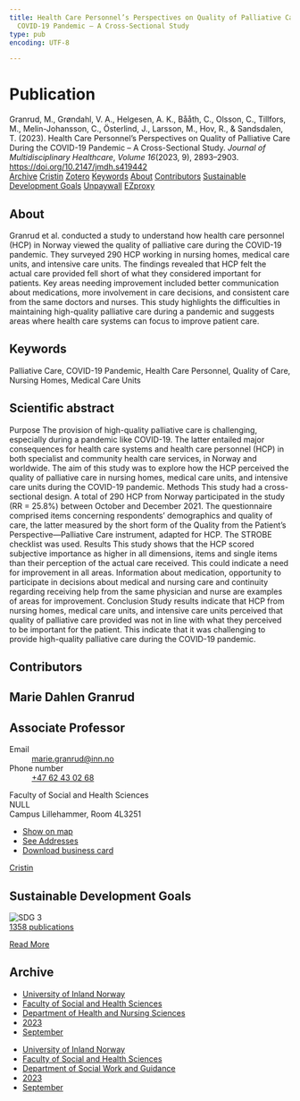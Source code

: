 ```yaml
---
title: Health Care Personnel’s Perspectives on Quality of Palliative Care During the
  COVID-19 Pandemic – A Cross-Sectional Study
type: pub
encoding: UTF-8

---
```

<h1>Publication</h1>
<article id="csl-bib-container-2CFZPJP8" class="csl-bib-container">
  <div class="csl-bib-body"> <div class="csl-entry">Granrud, M., Grøndahl, V. A., Helgesen, A. K., Bååth, C., Olsson, C., Tillfors, M., Melin-Johansson, C., Österlind, J., Larsson, M., Hov, R., &#38; Sandsdalen, T. (2023). Health Care Personnel’s Perspectives on Quality of Palliative Care During the COVID-19 Pandemic – A Cross-Sectional Study. <i>Journal of Multidisciplinary Healthcare</i>, <i>Volume 16</i>(2023, 9), 2893–2903. <a href="https://doi.org/10.2147/jmdh.s419442">https://doi.org/10.2147/jmdh.s419442</a></div> </div>
  <div class="csl-bib-buttons">
    <a href="#taxonomy-article-2CFZPJP8" alt="archive" class="csl-bib-button">Archive</a>
    <a href="https://app.cristin.no/results/show.jsf?id=2180015" alt="Cristin" class="csl-bib-button">Cristin</a>
    <a href="http://zotero.org/groups/5881554/items/2CFZPJP8" alt="Zotero" class="csl-bib-button">Zotero</a>
    <a href="#keywords-article-2CFZPJP8" alt="keywords" class="csl-bib-button">Keywords</a>
    <a href="#about-article-2CFZPJP8" alt="about_pub" class="csl-bib-button">About</a>
    <a href="#contributors-article-2CFZPJP8" alt="contributors" class="csl-bib-button">Contributors</a>
    <a href="#sdg-article-2CFZPJP8" alt="sdg" class="csl-bib-button">Sustainable Development Goals</a>
    <a href="https://www.dovepress.com/getfile.php?fileID=93101" alt="Unpaywall" class="csl-bib-button">Unpaywall</a>
    <a href="https://www.dovepress.com/getfile.php?fileID=93101" alt="EZproxy" class="csl-bib-button">EZproxy</a>
  </div>
  <div id="csl-bib-meta-container-2CFZPJP8"></div>
</article>
<div id="csl-bib-meta-2CFZPJP8" class="csl-bib-meta">
  <article id="about-article-2CFZPJP8" class="about_pub-article">
    <h1>About</h1>
    Granrud et al. conducted a study to understand how health care personnel (HCP) in Norway viewed the quality of palliative care during the COVID-19 pandemic. They surveyed 290 HCP working in nursing homes, medical care units, and intensive care units. The findings revealed that HCP felt the actual care provided fell short of what they considered important for patients. Key areas needing improvement included better communication about medications, more involvement in care decisions, and consistent care from the same doctors and nurses. This study highlights the difficulties in maintaining high-quality palliative care during a pandemic and suggests areas where health care systems can focus to improve patient care.
  </article>
  <article id="keywords-article-2CFZPJP8" class="keywords-article">
    <h1>Keywords</h1>
    Palliative Care, COVID-19 Pandemic, Health Care Personnel, Quality of Care, Nursing Homes, Medical Care Units
  </article>
  <article id="abstract-article-2CFZPJP8" class="abstract-article">
    <h1>Scientific abstract</h1>
    Purpose The provision of high-quality palliative care is challenging, especially during a pandemic like COVID-19. The latter entailed major consequences for health care systems and health care personnel (HCP) in both specialist and community health care services, in Norway and worldwide. The aim of this study was to explore how the HCP perceived the quality of palliative care in nursing homes, medical care units, and intensive care units during the COVID-19 pandemic. Methods This study had a cross-sectional design. A total of 290 HCP from Norway participated in the study (RR = 25.8%) between October and December 2021. The questionnaire comprised items concerning respondents’ demographics and quality of care, the latter measured by the short form of the Quality from the Patient’s Perspective—Palliative Care instrument, adapted for HCP. The STROBE checklist was used. Results This study shows that the HCP scored subjective importance as higher in all dimensions, items and single items than their perception of the actual care received. This could indicate a need for improvement in all areas. Information about medication, opportunity to participate in decisions about medical and nursing care and continuity regarding receiving help from the same physician and nurse are examples of areas for improvement. Conclusion Study results indicate that HCP from nursing homes, medical care units, and intensive care units perceived that quality of palliative care provided was not in line with what they perceived to be important for the patient. This indicate that it was challenging to provide high-quality palliative care during the COVID-19 pandemic.
  </article>
  <article id="contributors-article-2CFZPJP8" class="contributors-article">
    <h1>Contributors</h1>
    <div class="personas"> <div class="vrtx-hinn-person-card"> <div class="photo"> <i class="lar la-user-circle missing-person"></i> </div> <div class="info"> <hgroup><h1>Marie Dahlen Granrud</h1> <h2>Associate Professor</h2> </hgroup><dl> <dt>Email</dt> <dd> <a href="mailto:marie.granrud@inn.no">marie.granrud@inn.no</a> </dd> <dt>Phone number</dt> <dd><a href="tel:+4762430268"> +47 62 43 02 68 </a></dd> </dl> <p> Faculty of Social and Health Sciences<br> NULL<br> Campus Lillehammer, Room 4L3251 </p> <ul class="vrtx-hinn-links"> <li><a href="https://www.google.com/maps?q=60.88177,11.53669">Show on map</a></li> <li><a href="https://www.inn.no/english/find-an-employee/marie-granrud.html#vrtx-hinn-addresses">See Addresses</a></li> <li><a href="https://www.inn.no/english/find-an-employee/marie-granrud.html?vrtx=vcf">Download business card</a></li> </ul> </div> </div> <a href="https://app.cristin.no/persons/show.jsf?id=606793" alt="Cristin URL" class="personas-cristin">Cristin</a> </div>
  </article>
  <article id="sdg-article-2CFZPJP8" class="sdg-article">
    <h1>Sustainable Development Goals</h1>
    <div class="sdg-container"><div id="sdg3" class="sdg">
        <img src="{{< params subfolder >}}images/sdg/sdg03_en.png" class="image" alt="SDG 3">
        <div class="sdg-overlay">
          <a href="/en/archive/?key=?sdg=3#archive" class="sdg-publication-count"><span>1358</span> publications</a>
          <p><a href="https://sdgs.un.org/goals/goal3" class="sdg-read-more">Read More</a></p>
        </div>
      </div></div>
  </article>
  <article id="taxonomy-article-2CFZPJP8" class="taxonomy-article">
    <h1>Archive</h1>
    <ul>
      <li>
        <a href="/en/archive/?key=3DCRN523">University of Inland Norway</a>
      </li>
      <li>
        <a href="/en/archive/?key=IDKFS3MX">Faculty of Social and Health Sciences</a>
      </li>
      <li>
        <a href="/en/archive/?key=GTV4ECMZ">Department of Health and Nursing Sciences</a>
      </li>
      <li>
        <a href="/en/archive/?key=RX9SDGSP">2023</a>
      </li>
      <li>
        <a href="/en/archive/?key=HX8LEY2P">September</a>
      </li>
    </ul>
    <ul>
      <li>
        <a href="/en/archive/?key=3DCRN523">University of Inland Norway</a>
      </li>
      <li>
        <a href="/en/archive/?key=IDKFS3MX">Faculty of Social and Health Sciences</a>
      </li>
      <li>
        <a href="/en/archive/?key=CU4VFGCV">Department of Social Work and Guidance</a>
      </li>
      <li>
        <a href="/en/archive/?key=A9PHNY6J">2023</a>
      </li>
      <li>
        <a href="/en/archive/?key=73X9F6C3">September</a>
      </li>
    </ul>
  </article>
</div>

